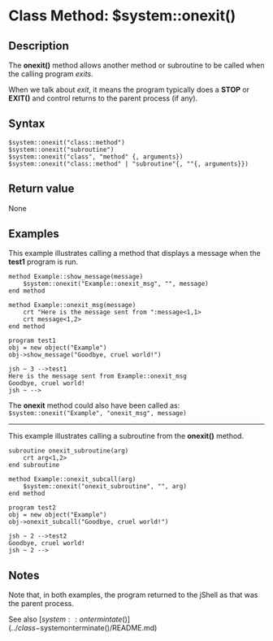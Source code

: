 # Class Method: $system::onexit()

<PageHeader />

## Description

The **onexit()** method allows another method or subroutine to be called when the calling program *exits*.

When we talk about *exit*, it means the program typically does a **STOP** or **EXIT()** and control returns to the parent process (if any).

## Syntax

```
$system::onexit("class::method")
$system::onexit("subroutine")
$system::onexit("class", "method" {, arguments})
$system::onexit("class::method" | "subroutine"{, ""{, arguments}})
```

## Return value

None

## Examples

This example illustrates calling a method that displays a message when the **test1** program is run.

```
method Example::show_message(message)
    $system::onexit("Example::onexit_msg", "", message)
end method

method Example::onexit_msg(message)
    crt "Here is the message sent from ":message<1,1>
    crt message<1,2>
end method
```

```
program test1
obj = new object("Example")
obj->show_message("Goodbye, cruel world!")
```

```
jsh ~ 3 -->test1
Here is the message sent from Example::onexit_msg
Goodbye, cruel world!
jsh ~ -->
```

The **onexit** method could also have been called as: ```$system::onexit("Example", "onexit_msg", message)```

---

This example illustrates calling a subroutine from the **onexit()** method.

```
subroutine onexit_subroutine(arg)
    crt arg<1,2>
end subroutine

method Example::onexit_subcall(arg)
    $system::onexit("onexit_subroutine", "", arg)
end method
```

```
program test2
obj = new object("Example")
obj->onexit_subcall("Goodbye, cruel world!")
```

```
jsh ~ 2 -->test2
Goodbye, cruel world!
jsh ~ 2 -->
```

## Notes

Note that, in both examples, the program returned to the jShell as that was the parent process.

See also [$system::ontermintate()](../class-$systemonterminate()/README.md)

<PageFooter />
